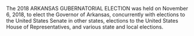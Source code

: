 The 2018 ARKANSAS GUBERNATORIAL ELECTION was held on November 6, 2018, to elect the Governor of Arkansas, concurrently with elections to the United States Senate in other states, elections to the United States House of Representatives, and various state and local elections.
